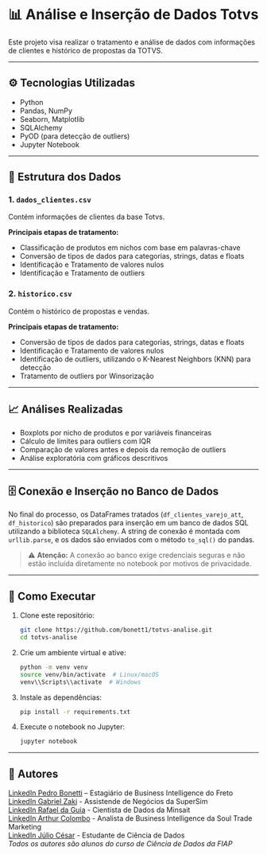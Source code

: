 # 📊 Análise e Inserção de Dados Totvs

Este projeto visa realizar o tratamento e análise de dados com informações de clientes e histórico de propostas da TOTVS.

---

## ⚙️ Tecnologias Utilizadas

- Python
- Pandas, NumPy
- Seaborn, Matplotlib
- SQLAlchemy
- PyOD (para detecção de outliers)
- Jupyter Notebook

---

## 📁 Estrutura dos Dados

### 1. `dados_clientes.csv`

Contém informações de clientes da base Totvs.

**Principais etapas de tratamento:**

- Classificação de produtos em nichos com base em palavras-chave
- Conversão de tipos de dados para categorias, strings, datas e floats
- Identificação e Tratamento de valores nulos
- Identificação e Tratamento de outliers

### 2. `historico.csv`

Contém o histórico de propostas e vendas.

**Principais etapas de tratamento:**

- Conversão de tipos de dados para categorias, strings, datas e floats
- Identificação e Tratamento de valores nulos
- Identificação de outliers, utilizando o K-Nearest Neighbors (KNN) para detecção
- Tratamento de outliers por Winsorização

---

## 📈 Análises Realizadas

- Boxplots por nicho de produtos e por variáveis financeiras
- Cálculo de limites para outliers com IQR
- Comparação de valores antes e depois da remoção de outliers
- Análise exploratória com gráficos descritivos

---

## 🗄️ Conexão e Inserção no Banco de Dados

No final do processo, os DataFrames tratados (`df_clientes_varejo_att`, `df_historico`) são preparados para inserção em um banco de dados SQL utilizando a biblioteca `SQLAlchemy`. A string de conexão é montada com `urllib.parse`, e os dados são enviados com o método `to_sql()` do pandas.

> ⚠️ **Atenção:** A conexão ao banco exige credenciais seguras e não estão incluída diretamente no notebook por motivos de privacidade.

---

## 🚀 Como Executar

1. Clone este repositório:
   ```bash
   git clone https://github.com/bonett1/totvs-analise.git
   cd totvs-analise
   ```

2. Crie um ambiente virtual e ative:
   ```bash
   python -m venv venv
   source venv/bin/activate  # Linux/macOS
   venv\\Scripts\\activate  # Windows
   ```

3. Instale as dependências:
   ```bash
   pip install -r requirements.txt
   ```

4. Execute o notebook no Jupyter:
   ```bash
   jupyter notebook
   ```

---

## 📌 Autores

[LinkedIn Pedro Bonetti](https://www.linkedin.com/in/pedro-bonetti/) – Estagiário de Business Intelligence do Freto<br>
[LinkedIn Gabriel Zaki](https://www.linkedin.com/in/gabrielzaki/) - Assistende de Negócios da SuperSim<br>
[LinkedIn Rafael da Guia](https://www.linkedin.com/in/rafadaguia/) - Cientista de Dados da Minsait<br>
[LinkedIn Arthur Colombo](https://www.linkedin.com/in/arthurcolombomello/) - Analista de Business Intelligence da Soul Trade Marketing<br>
[LinkedIn Júlio César](https://www.linkedin.com/in/julio-cesar-data/) - Estudante de Ciência de Dados<br>
*Todos os autores são alunos do curso de Ciência de Dados da FIAP*